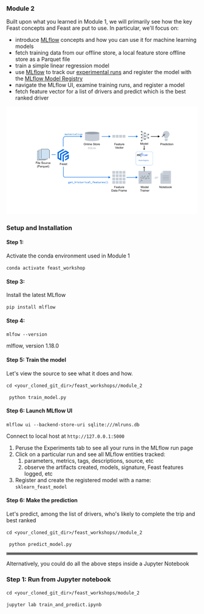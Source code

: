 ### Module 2
Built upon what you learned in Module 1, we will primarily see how the key Feast concepts and Feast are put to use.
In particular, we'll focus on:

 * introduce [MLflow](https://mlflow.org/docs/latest/concepts.html) concepts and how you can use it for machine learning models
 * fetch training data from our offline store, a local feature store offline store as a Parquet file 
 * train a simple linear regression model
 * use [MLflow](https://mlflow.org/) to track our [experimental runs](https://mlflow.org/docs/latest/tracking.html) and register the model with the [MLflow Model Registry](https://mlflow.org/docs/latest/model-registry.html)
 * navigate the MLflow UI, examine training runs, and register a model
 * fetch feature vector for a list of drivers and predict which is the best ranked driver 

![](images/feast_mlflow.png)

### Setup and Installation

#### Step 1:
Activate the conda environment used in Module 1

``` conda activate feast_workshop ```
#### Step 3: 
Install the latest MLflow

``` pip install mlflow ```
#### Step 4:
``` mlfow --version ```

mlflow, version 1.18.0

#### Step 5: Train the model

Let's view the source to see what it does and how.

```cd <your_cloned_git_dir>/feast_workshops//module_2```

``` python train_model.py```

#### Step 6: Launch MLflow UI 

```mlflow ui --backend-store-uri sqlite:///mlruns.db```

Connect to local host at `http://127.0.0.1:5000`

 1. Peruse the Experiments tab to see all your runs in the MLflow run page
 2. Click on a particular run and see all MLflow entities tracked:
    1. parameters, metrics, tags, descriptions, source, etc
    2. observe the artifacts created, models, signature, Feast features logged, etc
 3. Register and create the registered model with a name: `sklearn_feast_model`

#### Step 6: Make the prediction 

Let's predict, among the list of drivers, who's likely to complete the trip and best ranked

```cd <your_cloned_git_dir>/feast_workshops//module_2```

``` python predict_model.py```

<hr style="border:3px solid gray"> </hr>

Alternatively, you could do all the above steps inside a Jupyter Notebook

### Step 1: Run from Jupyter notebook
```cd <your_cloned_git_dir>/feast_workshops/module_2```

```jupyter lab train_and_predict.ipynb```

